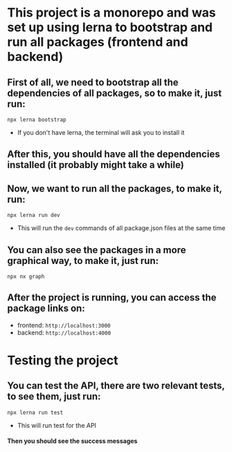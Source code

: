 # This project is a monorepo and was set up using lerna to bootstrap and run all packages (frontend and backend)

## First of all, we need to bootstrap all the dependencies of all packages, so to make it, just run:
```
npx lerna bootstrap
```
- If you don't have lerna, the terminal will ask you to install it

## After this, you should have all the dependencies installed (it probably might take a while)
## Now, we want to run all the packages, to make it, run:
```
npx lerna run dev
```

- This will run the ```dev``` commands of all package.json files at the same time

## You can also see the packages in a more graphical way, to make it, just run:

```
npx nx graph
```

## After the project is running, you can access the package links on:

- frontend: ```http://localhost:3000```
- backend: ```http://localhost:4000```

# Testing the project
## You can test the API, there are two relevant tests, to see them, just run:

```
npx lerna run test
```

- This will run test for the API

#### Then you should see the success messages